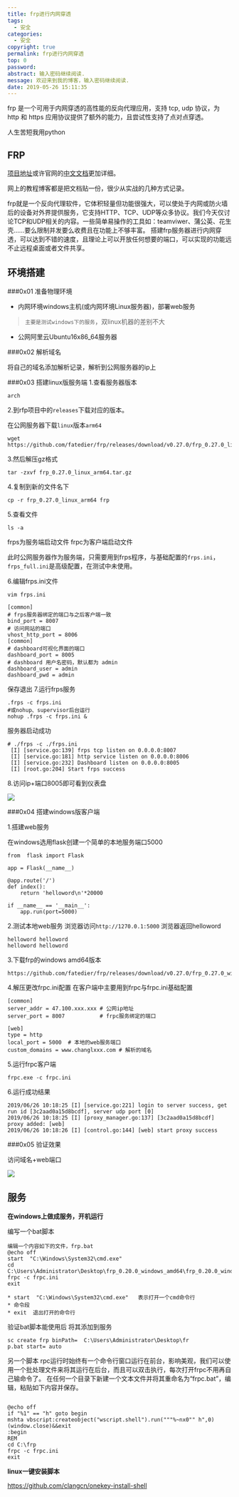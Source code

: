 ```yaml
---
title: frp进行内网穿透
tags:
  - 安全
categories:
  - 安全
copyright: true
permalink: frp进行内网穿透
top: 0
password: 
abstract: 输入密码继续阅读.
message: 欢迎来到我的博客，输入密码继续阅读.
date: 2019-05-26 15:11:35
---
```



frp 是一个可用于内网穿透的高性能的反向代理应用，支持 tcp, udp 协议，为 http 和 https 应用协议提供了额外的能力，且尝试性支持了点对点穿透。

人生苦短我用python
<!--more-->

## FRP
[项目地址](https://github.com/fatedier/frp)或许官网的[中文文档](https://github.com/fatedier/frp/blob/master/README_zh.md)更加详细。

网上的教程博客都是把文档贴一份，很少从实战的几种方式记录。

frp就是一个反向代理软件，它体积轻量但功能很强大，可以使处于内网或防火墙后的设备对外界提供服务，它支持HTTP、TCP、UDP等众多协议。我们今天仅讨论TCP和UDP相关的内容。一些简单易操作的工具如：teamviwer、蒲公英、花生壳……要么限制并发要么收费且在功能上不够丰富。
搭建frp服务器进行内网穿透，可以达到不错的速度，且理论上可以开放任何想要的端口，可以实现的功能远不止远程桌面或者文件共享。

## 环境搭建
###0x01 准备物理环境
 - 内网环境windows主机(或内网环境Linux服务器)，部署web服务

>`主要是测试windows下的服务`，双linux机器的差别不大

 - 公网阿里云Ubuntu16x86_64服务器

###0x02 解析域名

将自己的域名添加解析记录，解析到公网服务器的ip上

###0x03 搭建linux版服务端
1.查看服务器版本
```
arch
```
2.到rfp项目中的`releases`下载对应的版本。

在公网服务器下载`linux`版本`arm64`
```
wget  https://github.com/fatedier/frp/releases/download/v0.27.0/frp_0.27.0_linux_arm64.tar.gz
```
3.然后解压gz格式

```
tar -zxvf frp_0.27.0_linux_arm64.tar.gz
```
4.复制到新的文件名下

```
cp -r frp_0.27.0_linux_arm64 frp
```
5.查看文件

```
ls -a
```
frps为服务端启动文件
frpc为客户端启动文件

此时公网服务器作为服务端，只需要用到frps程序，与基础配置的`frps.ini`，`frps_full.ini`是高级配置，在测试中未使用。

6.编辑frps.ini文件
```
vim frps.ini
```
```
[common]
# frps服务器绑定的端口与之后客户端一致
bind_port = 8007 
# 访问网站的端口
vhost_http_port = 8006
[common]
# dashboard可视化界面的端口
dashboard_port = 8005
# dashboard 用户名密码，默认都为 admin
dashboard_user = admin
dashboard_pwd = admin
```
保存退出
7.运行frps服务
```
.frps -c frps.ini
#或nohup、supervisor后台运行
nohup .frps -c frps.ini &
```
服务器启动成功
```
# ./frps -c ./frps.ini
 [I] [service.go:139] frps tcp listen on 0.0.0.0:8007
 [I] [service.go:181] http service listen on 0.0.0.0:8006
 [I] [service.go:232] Dashboard listen on 0.0.0.0:8005
 [I] [root.go:204] Start frps success

```
8.访问ip+端口8005即可看到仪表盘

![](https://raw.githubusercontent.com/Hatcat123/GraphicBed/master/Img/20190626160150.png)



###0x04 搭建windows版客户端

1.搭建web服务

在windows选用flask创建一个简单的本地服务端口5000
```
from  flask import Flask

app = Flask(__name__)

@app.route('/')
def index():
    return 'helloword\n'*20000

if __name__ == '__main__':
    app.run(port=5000)
```
2.测试本地web服务
浏览器访问`http://1270.0.1:5000`
浏览器返回helloword
```
helloword helloword
helloword helloword
```
3.下载frp的windows amd64版本

```
https://github.com/fatedier/frp/releases/download/v0.27.0/frp_0.27.0_windows_amd64.zip
```
4.解压更改frpc.ini配置
在客户端中主要用到frpc与frpc.ini基础配置
```
[common]
server_addr = 47.100.xxx.xxx # 公网ip地址
server_port = 8007           # frpc服务绑定的端口

[web]
type = http
local_port = 5000  # 本地的web服务端口
custom_domains = www.changlxxx.com # 解析的域名
```

5.运行frpc客户端

```
frpc.exe -c frpc.ini
```
6.运行成功结果

```
2019/06/26 10:18:25 [I] [service.go:221] login to server success, get run id [3c2aad0a15d8bcdf], server udp port [0]
2019/06/26 10:18:25 [I] [proxy_manager.go:137] [3c2aad0a15d8bcdf] proxy added: [web]
2019/06/26 10:18:26 [I] [control.go:144] [web] start proxy success
```

###0x05 验证效果

访问域名+web端口


![](https://raw.githubusercontent.com/Hatcat123/GraphicBed/master/Img/20190626164820.png)


## 服务
**在windows上做成服务，开机运行**

编写一个bat脚本

```
编辑一个内容如下的文件，frp.bat
@echo off  
start  "C:\Windows\System32\cmd.exe"   
cd C:\Users\Administrator\Desktop\frp_0.20.0_windows_amd64\frp_0.20.0_windows_amd64 
frpc -c frpc.ini
exit  
```
```
* start  "C:\Windows\System32\cmd.exe"   表示打开一个cmd命令行
* 命令段
* exit  退出打开的命令行
```
验证bat脚本能使用后
将其添加到服务
```
sc create frp binPath=  C:\Users\Administrator\Desktop\fr
p.bat start= auto
```
另一个脚本
rpc运行时始终有一个命令行窗口运行在前台，影响美观，我们可以使用一个批处理文件来将其运行在后台，而且可以双击执行，每次打开frpc不用再自己输命令了。
在任何一个目录下新建一个文本文件并将其重命名为“frpc.bat”，编辑，粘贴如下内容并保存。

```

@echo off
if "%1" == "h" goto begin
mshta vbscript:createobject("wscript.shell").run("""%~nx0"" h",0)(window.close)&&exit
:begin
REM
cd C:\frp
frpc -c frpc.ini
exit
```

**linux一键安装脚本**

https://github.com/clangcn/onekey-install-shell


















